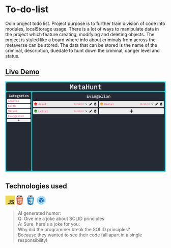 # To-do-list

Odin project todo list. Project purpose is to further train division of code into modules, localStorage usage. There is a lot of ways to manipulate data in the project which feature creating, modifying and deleting objects. The project is styled like a board where info about criminals from across the metaverse can be stored. The data that can be stored is the name of the criminal, description, duedate to hunt down the criminal, danger level and status.

## [Live Demo](https://confucii.github.io/to-do-list/)

![Website layout image](https://raw.githubusercontent.com/Confucii/confucii/main/images/todo.png)

## Technologies used

<img src="https://raw.githubusercontent.com/devicons/devicon/master/icons/javascript/javascript-original.svg" alt="javascript" width="30" height="30"/><img src="https://raw.githubusercontent.com/devicons/devicon/master/icons/html5/html5-original-wordmark.svg" alt="html5" width="30" height="30"/> <img src="https://raw.githubusercontent.com/devicons/devicon/master/icons/css3/css3-original-wordmark.svg" alt="css3" width="30" height="30"/> <img src="https://raw.githubusercontent.com/devicons/devicon/1119b9f84c0290e0f0b38982099a2bd027a48bf1/icons/webpack/webpack-original.svg" alt="css3" width="30" height="30"/>

> AI generated humor: <br>
> Q: Give me a joke about SOLID principles <br>
> A: Sure, here's a joke for you: <br>
> Why did the programmer break the SOLID principles? <br>
> Because they wanted to see their code fall apart in a single responsibility!
